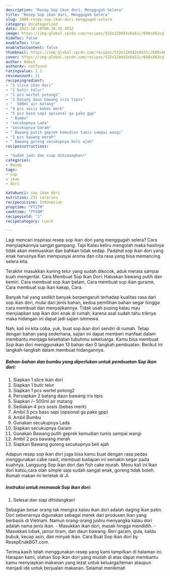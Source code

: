 ```yaml
---
description: "Resep Sop ikan dori, Menggugah Selera"
title: "Resep Sop ikan dori, Menggugah Selera"
slug: 2098-resep-sop-ikan-dori-menggugah-selera
category: Uncategorized
date: 2022-10-10T00:36:35.455Z
image: https://img-global.cpcdn.com/recipes/532e12b042e8a51c/680x482cq70/sop-ikan-dori-foto-resep-utama.jpg
hideToc: false
enableToc: true
enableTocContent: false
thumbnail: https://img-global.cpcdn.com/recipes/532e12b042e8a51c/680x482cq70/sop-ikan-dori-foto-resep-utama.jpg
cover: https://img-global.cpcdn.com/recipes/532e12b042e8a51c/680x482cq70/sop-ikan-dori-foto-resep-utama.jpg
author: Admin
authorAv: notfound
ratingvalue: 3.1
reviewcount: 21
recipeingredient:
- "1 slice ikan dori"
- "1 butir telur"
- "1 pcs wortel potong2"
- "2 batang daun bawang iris tipis"
- "  500ml air matang"
- "4 pcs sosis bebas merk"
- "5 pcs baso sapi opsional ga pake gpp"
- " Bumbu"
- "secukupnya Lada"
- "secukupnya Garam"
- " Bawang putih geprek kemudian tumis sampai wangi"
- "2 pcs bawang merah"
- " Bawang goreng secukupnya beli ajah"
recipeinstructions:

- "Sudah jadi dan siap dihidangkan!"
categories:
- Resep
tags:
- sop
- ikan
- dori

katakunci: sop ikan dori 
nutrition: 231 calories
recipecuisine: Indonesian
preptime: "PT27M"
cooktime: "PT59M"
recipeyield: "1"
recipecategory: Lunch

---
```



Lagi mencari inspirasi resep sop ikan dori yang menggugah selera? Cara menyiapkannya sangat gampang. Tapi Kalau keliru mengolah maka hasilnya tidak akan memuaskan dan bahkan tidak sedap. Padahal sop ikan dori yang enak harusnya Kan mempunyai aroma dan cita rasa yang bisa memancing selera kita.


Terakhir masukkan kuning telur yang sudah dikocok, aduk merata sampai kuah mengental. Cara Membuat Sop Ikan Dori: Haluskan bawang putih dan kemiri. Cara membuat sop ikan batam, Cara membuat sup ikan gurame, Cara membuat sup ikan kakap, Cara.

Banyak hal yang sedikit banyak berpengaruh terhadap kualitas rasa dari sop ikan dori, mulai dari jenis bahan, kedua pemilihan bahan segar hingga cara membuat dan menyajikannya. Tidak usah pusing kalau mau menyiapkan sop ikan dori enak di rumah, karena asal sudah tahu triknya maka hidangan ini dapat jadi sajian istimewa.


Nah, kali ini kita coba, yuk, buat sop ikan dori sendiri di rumah. Tetap dengan bahan yang sederhana, sajian ini dapat memberi manfaat dalam membantu menjaga kesehatan tubuhmu sekeluarga. Kamu bisa membuat Sop ikan dori menggunakan 13 bahan dan 0 langkah pembuatan. Berikut ini langkah-langkah dalam membuat hidangannya.

<!--inarticleads1-->

##### Bahan-bahan dan bumbu yang diperlukan untuk pembuatan Sop ikan dori:

1. Siapkan 1 slice ikan dori
1. Siapkan 1 butir telur
1. Siapkan 1 pcs wortel potong2
1. Persiapkan 2 batang daun bawang iris tipis
1. Siapkan  /- 500ml air matang
1. Sediakan 4 pcs sosis (bebas merk)
1. Ambil 5 pcs baso sapi (opsional ga pake gpp)
1. Ambil  Bumbu
1. Gunakan secukupnya Lada
1. Siapkan secukupnya Garam
1. Gunakan  Bawang putih geprek kemudian tumis sampai wangi
1. Ambil 2 pcs bawang merah
1. Siapkan  Bawang goreng secukupnya beli ajah


Adapun resep sop ikan dori juga bisa kamu buat dengan rasa pedas menggunakan cabe rawit, membuat kudapan ini semakin segar pada kuahnya. Langsung Sop ikan dori dan fish cake murah. Menu kali ini Ikan dori katsu,cara olah simple saja sudah sangat enak, goreng tidak boleh. Rumah makan ini terletak di Jl. 

<!--inarticleads2-->

##### Instruksi untuk memasak Sop ikan dori:


1. Selesai dan siap dihidangkan!

Sebagian besar orang tak mengira kalau ikan dori adalah daging ikan patin. Dori sebenarnya digunakan sebagai merek dari produsen ikan yang berbasis di Vietnam. Namun orang-orang justru menyangka kalau dori adalah nama jenis ikan. - Masukkan ikan dori, masak hingga mendidih. - Masukkan lobak, jamur tiram, dan daun bawang. Beri garam, gula, kaldu bubuk, kecap asin, dan minyak ikan. Cara Buat Sop ikan dori by ResepEnakBGT.com. 

Terima kasih telah menggunakan resep yang kami tampilkan di halaman ini. Harapan kami, olahan Sop ikan dori yang mudah di atas dapat membantu kamu menyiapkan makanan yang lezat untuk keluarga/teman ataupun menjadi ide untuk berjualan makanan. Selamat menikmati

